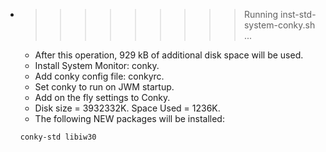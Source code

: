 * >>>>>>>>> Running inst-std-system-conky.sh ...
  * After this operation, 929 kB of additional disk space will be used.
  * Install System Monitor: conky.
  * Add conky config file: conkyrc.
  * Set conky to run on JWM startup.
  * Add on the fly settings to Conky.
  * Disk size = 3932332K. Space Used = 1236K.
  * The following NEW packages will be installed:
  ```bash
  conky-std libiw30
  ```
